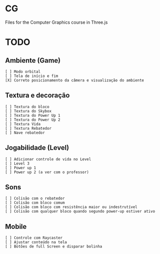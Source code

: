 # CG

Files for the Computer Graphics course in Three.js

# TODO

## Ambiente (Game)

    [ ] Modo orbital
    [ ] Tela de início e fim
    [X] Correto posicionamento da câmera e visualização do ambiente

## Textura e decoração

    [ ] Textura do bloco
    [ ] Textura do Skybox
    [ ] Textura do Power Up 1
    [ ] Textura do Power Up 2
    [ ] Textura Vida
    [ ] Textura Rebatedor
    [ ] Nave rebatedor

## Jogabilidade (Level)

    [ ] Adicionar controle de vida no Level
    [ ] Level 3
    [ ] Power up 1
    [ ] Power up 2 (a ver com o professor)

## Sons

    [ ] Colisão com o rebatedor
    [ ] Colisão com bloco comum
    [ ] Colisão com bloco com resistência maior ou indestrutível
    [ ] Colisão com qualquer bloco quando segundo power-up estiver ativo

## Mobile

    [ ] Controle com Raycaster
    [ ] Ajustar conteúdo na tela
    [ ] Botões de full Screen e disparar bolinha
